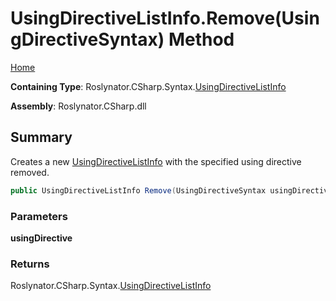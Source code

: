 <a name="_top"></a>

# UsingDirectiveListInfo\.Remove\(UsingDirectiveSyntax\) Method

[Home](../../../../../README.md#_top)

**Containing Type**: Roslynator\.CSharp\.Syntax\.[UsingDirectiveListInfo](../README.md#_top)

**Assembly**: Roslynator\.CSharp\.dll

## Summary

Creates a new [UsingDirectiveListInfo](../README.md#_top) with the specified using directive removed\.

```csharp
public UsingDirectiveListInfo Remove(UsingDirectiveSyntax usingDirective)
```

### Parameters

**usingDirective**

### Returns

Roslynator\.CSharp\.Syntax\.[UsingDirectiveListInfo](../README.md#_top)

